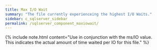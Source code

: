 ```yaml
---
title: ﻿Max I/O Wait
summary: "The file currently experienceing the highest I/O Waits."
sidebar: c_sqlserver_sidebar
permalink: /sqlserver_component_maxiowait/
---
```




{% include note.html content="Use in conjunction with the ms/IO value. This indicates the actual amount of time waited per IO for this file." %}
